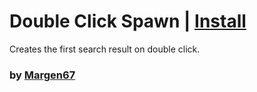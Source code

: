 # Double Click Spawn | [Install](https://raw.githubusercontent.com/InfiniteCraftCommunity/userscripts/master/userscripts/DblClickSpawn/index.user.js)

Creates the first search result on double click.

### by [Margen67](https://github.com/Margen67)

